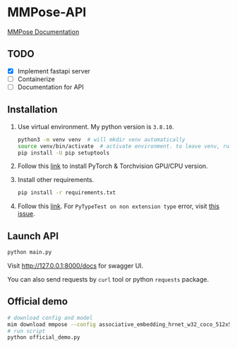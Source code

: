 # MMPose-API

[MMPose Documentation](https://mmpose.readthedocs.io/en/v0.29.0/index.html)

## TODO

- [x] Implement fastapi server
- [ ] Containerize
- [ ] Documentation for API

## Installation

1. Use virtual environment. My python version is `3.8.10`.
    ```bash
    python3 -m venv venv  # will mkdir venv automatically
    source venv/bin/activate  # activate environment. to leave venv, run `deactivate`
    pip install -U pip setuptools
    ```

1. Follow this [link](https://pytorch.org/get-started/locally/) to install PyTorch & Torchvision GPU/CPU version.

1. Install other requirements.
    ```bash
    pip install -r requirements.txt
    ```

1. Follow this [link](https://github.com/MVIG-SJTU/AlphaPose/blob/master/docs/INSTALL.md). For `PyTypeTest on non extension type` error, visit [this issue](https://github.com/MVIG-SJTU/AlphaPose/issues/1002).


## Launch API

```bash
python main.py
```

Visit http://127.0.0.1:8000/docs for swagger UI.

You can also send requests by `curl` tool or python `requests` package.

## Official demo

```bash
# download config and model
mim download mmpose --config associative_embedding_hrnet_w32_coco_512x512  --dest ./demo/
# run script
python official_demo.py
```
